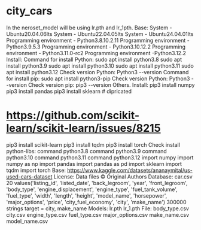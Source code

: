 # city_cars
In the neroset_model will be using lr.pth and lr_1pth.
Base:
System - Ubuntu20.04.06lts
System - Ubuntu22.04.05lts
System - Ubuntu24.04.01lts
Programming environment - Python3.8.10.2.11
Programming environment - Python3.9.5.3
Programming environment - Python3.10.12.2
Programming environment - Python3.11.0-rc2
Programming environment -Python3.12.2
Install:
Command for install Python:
sudo apt install python3.8
sudo apt install python3.9
sudo apt install python3.10
sudo apt install python3.11
sudo apt install python3.12
Check version Python:
Python3 --version
Command for install pip:
sudo apt install python3-pip
Check version Python:
Python3 --version
Check version pip:
pip3 --version
Others.
Install:
pip3 install numpy
pip3 install pandas
pip3 install sklearn # dipricated
# https://github.com/scikit-learn/scikit-learn/issues/8215
pip3 install scikit-learn
pip3 install tqdm
pip3 install torch
Check install python-libs:
command python3.8
command python3.9
command python3.10
command python3.11
command python3.12
import numpy
import numpy as np
import pandas
import pandas as pd
import sklearn
import tqdm
import torch
Base:
https://www.kaggle.com/datasets/ananaymital/us-used-cars-dataset
License:
Data files © Original Authors
Database:
car.csv
20 values('listing_id', 'listed_date', 'back_legroom', 'year', 'front_legroom', 'body_type', 'engine_displacement', 'engine_type', 'fuel_tank_volume', 'fuel_type', 'width', 'length', 'height', 'model_name', 'horsepower', 'major_options', 'price', 'city_fuel_economy', 'city', 'make_name')
300000 strings
target = city, make_name
Models:
lr.pth
lr_1.pth
File:
body_type.csv
city.csv
engine_type.csv
fuel_type.csv
major_options.csv
make_name.csv
model_name.csv
